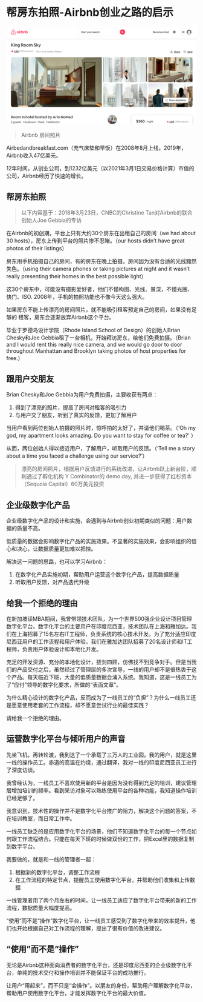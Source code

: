 # 帮房东拍照-Airbnb创业之路的启示

![room](./airbnb/room.png)
> Airbnb 房间照片

Airbedandbreakfast.com（充气床垫和早饭）在2008年8月上线，2019年，Airbnb收入47亿美元。

12年时间，从创业公司，到1232亿美元（以2021年3月1日交易价格计算）市值的公司，Airbnb经历了快速的增长。


## 帮房东拍照

> 以下内容基于：2018年3月23日，CNBC的Christine Tan对Airbnb的联合创始人Joe Gebbia的专访


在Airbnb的初创期，平台上只有大约30个房东在出租自己的房间（we had about 30 hosts），房东上传到平台的照片惨不忍睹。（our hosts didn’t have great photos of their listings）

房东用手机拍摄自己的房间，有的房东在晚上拍摄，房间因为没有合适的光线黯然失色。（using their camera phones or taking pictures at night and it wasn’t really presenting their homes in the best possible light）

这30个房东中，可能没有摄影爱好者，他们不懂构图、光线、景深，不懂光圈、快门、ISO. 2008年，手机的拍照功能也不像今天这么强大。

如果房东不能上传漂亮的房间照片，就不能吸引租客预定自己的房间，如果没有足够的
租客，房东会逐渐放弃Airbnb这个平台。

毕业于罗德岛设计学院（Rhode Island School of Design）的创始人Brian Chesky和Joe Gebbia租了一台相机，开始拜访房东，给他们免费拍摄。（Brian and I would rent this really nice camera, and we would go door to door throughout Manhattan and Brooklyn taking photos of host properties for free.）


## 跟用户交朋友

Brian Chesky和Joe Gebbia为用户免费拍摄，主要收获有两点：
1. 得到了漂亮的照片，提高了房间对租客的吸引力
2. 与用户交了朋友，听到了真实的反馈，更加了解用户

当用户看到两位创始人拍摄的照片时，惊呼拍的太好了，并请他们喝茶。（‘Oh my god, my apartment looks amazing. Do you want to stay for coffee or tea?’ ）

从而，两位创始人得以接近用户，了解用户，听取用户的反馈。（‘Tell me a story about a time you faced a challenge using our service?’）

> 漂亮的房间照片，根据用户反馈进行的系统改进，让Airbnb跃上新台阶，顺利通过了孵化机构 Y Combinator的 demo day, 并进一步获得了红杉资本（Sequoia Capital）60万美元投资


## 企业级数字化产品

企业级数字化产品的设计和实施，会遇到与Airbnb创业初期类似的问题：用户数据的质量不高。

低质量的数据会影响数字化产品的实施效果。不显著的实施效果，会影响组织的信心和决心，让数据质量更加难以把控。

解决这一问题的思路，也可以学习Airbnb：
1. 在数字化产品实施初期，帮助用户运营这个数字化产品，提高数据质量
2. 听取用户反馈，对产品迭代升级


## 给我一个拒绝的理由

在新加坡读MBA期间，我曾带领技术团队，为一个世界500强企业设计项目管理数字化平台。数字化平台的主要用户在印度尼西亚，技术团队在上海和雅加达。我们在上海招募了15名左右IT工程师，负责系统的核心技术开发。为了充分适应印度尼西亚用户的工作流程和用户体验，我们在雅加达团队招募了20名设计师和IT工程师，负责用户体验设计和本地化开发。

充足的开发资源、充分的本地化设计，拔剑四顾，仿佛找不到竞争对手。但是当我们的产品交付之后，虽然经过了管理层的多次宣导，一线的用户却不是很热衷于这个产品。每天临近下班，大量的低质量数据会涌入系统。我知道，这是一线员工为了“应付”领导的数字化要求，所做的“表面文章”。


为什么精心设计的数字化产品，反而成为了一线员工的“负担”？为什么一线员工还是愿意使用老套的工作流程，却不愿意尝试行业的最佳实践？

请给我一个拒绝的理由。


## 运营数字化平台与倾听用户的声音

先坐飞机，再转轮渡，我到达了一个承载了三万人的工业园。我的用户，就是这里一线的操作员工。赤道的高温在灼烧，通过翻译，我对一线的印度尼西亚员工进行了深度访谈。

我曾经认为，一线员工不喜欢使用新的平台是因为没有得到充足的培训，建议管理层增加培训的频率。看到采访对象可以熟练使用平台的各种功能，我知道操作培训已经足够了。

我意识到，技术性的操作并不是数字化平台推广的阻力，解决这个问题的答案，不在培训教室，而日常工作中。

一线员工缺乏的是应用数字化平台的场景，他们不知道数字化平台的每一个节点如何跟工作流程结合。只能在每天下班的时候做双份的工作，把Excel里的数据复制到数字平台。

我要做的，就是和一线的管理者一起：
1. 根据新的数字化平台，调整工作流程
2. 在工作流程的特定节点，提醒员工使用数字化平台，并帮助他们收集和上传数据

一线管理者用了两个月左右的时间，让一线员工适应了数字化平台带来的新的工作流程，数据质量大幅度提高。

“使用”而不是“操作”数字化平台，让一线员工感受到了数字化带来的效率提升，他们也开始根据自己对工作流程的理解，提出了很有价值的改进建议。


## “使用”而不是“操作”

无论是Airbnb这种面向消费者的数字化平台，还是印度尼西亚的企业级数字化平台，单纯的技术交付和操作培训并不能保证平台的成功推行。

让用户“用起来”，而不只是“会操作”。以朋友的身份，帮助用户理解数字化平台，帮助用户使用数字化平台，才能发挥数字化平台的最大价值。
